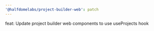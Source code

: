```yaml
---
'@halfdomelabs/project-builder-web': patch
---
```


feat: Update project builder web components to use useProjects hook
